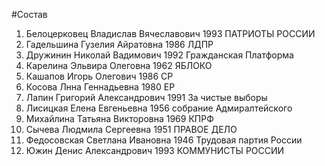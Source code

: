 #Состав
1. Белоцерковец Владислав Вячеславович 1993 ПАТРИОТЫ РОССИИ
2. Гадельшина Гузелия Айратовна 1986 ЛДПР
3. Дружинин Николай Вадимович 1992 Гражданская Платформа
4. Карелина Эльвира Олеговна 1962 ЯБЛОКО
5. Кашапов Игорь Олегович 1986 СР
6. Косова Лнна Геннадьевна 1980 ЕР
7. Лапин Григорий Александрович 1991 За чистые выборы
8. Лисицкая Елена Евгеньевна 1956 собрание Адмиралтейского
9. Михайлина Татьяна Викторовна 1969 КПРФ
10. Сычева Людмила Сергеевна 1951 ПРАВОЕ ДЕЛО
11. Федосовская Светлана Ивановна 1946 Трудовая партия России
12. Южин Денис Александрович 1993 КОММУНИСТЫ РОССИИ
